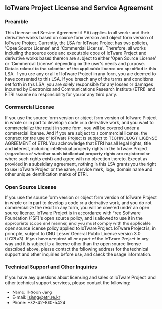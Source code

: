 ## IoTware Project License and Service Agreement

### Preamble
This License and Service Agreement (LSA) applies to all works and their derivative works based on source form version and object form version of IoTware Project. Currently, the LSA for IoTware Project has two policies, 'Open Source License' and 'Commercial License'. Therefore, all works including the source code and executable code of IoTware Project and derivative works based thereon are subject to either 'Open Source License' or 'Commercial License' depending on the user's needs and purpose. Details related to the selection of the applicable license are specified in this LSA. If you use any or all of IoTware Project in any form, you are deemed to have consented to this LSA. If you breach any of the terms and conditions set forth in this LSA, you are solely responsible for any losses or damages incurred by Electronics and Communications Research Institute (ETRI), and ETRI assume no responsibility for you or any third party.

### Commercial License
If you use the source form version or object form version of IoTware Project in whole or in part to develop a code or a derivative work, and you want to commercialize the result in some form, you will be covered under a commercial license. And if you are subject to a commercial license, the contract for the use of IoTware Project is subject to TECHNOLOGY LICENSE AGREEMENT of ETRI. You acknowledge that ETRI has all legal rights, title and interest, including intellectual property rights in the IoTware Project (regardless of whether such intellectual property rights are registered or where such rights exist) and agree with no objection thereto. Except as provided in a subsidiary agreement, nothing in this LSA grants you the right to use IoTware Project or the name, service mark, logo, domain name and other unique identification marks of ETRI.

### Open Source License
If you use the source form version or object form version of IoTware Project in whole or in part to develop a code or a derivative work, and you do not commercialize the result in any form, you will be covered under an open source license. IoTware Project is in accordance with Free Software Foundation (FSF)'s open source policy, and is allowed to use it in the appropriate scope and manner, and you must comply with the applicable open source license policy applied to IoTware Project. IoTware Project is, in principle, subject to GNU Lesser General Public License version 3.0 (LGPLv3). If you have acquired all or a part of the IoTware Project in any way and it is subject to a license other than the open source license described above, please contact the following address for the technical support and other inquiries before use, and check the usage information.

### Technical Support and Other Inquiries
If you have any questions about licensing and sales of IoTware Project, and other technical support services, please contact the following:

* Name: Il-Soon Jang
* E-mail: isjang@etri.re.kr
* Phone: +82-42-860-5424